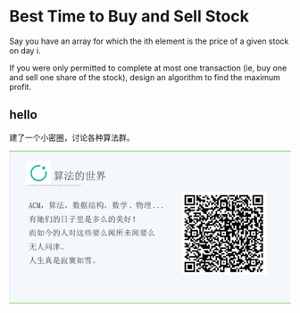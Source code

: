 # Best Time to Buy and Sell Stock 

Say you have an array for which the ith element is the price of a given stock on day i.  


If you were only permitted to complete at most one transaction (ie, buy one and sell one share of the stock), design an algorithm to find the maximum profit.  

## hello

建了一个小密圈，讨论各种算法群。  

![小密圈](/images/suanfa_xiaomiquan.jpg)